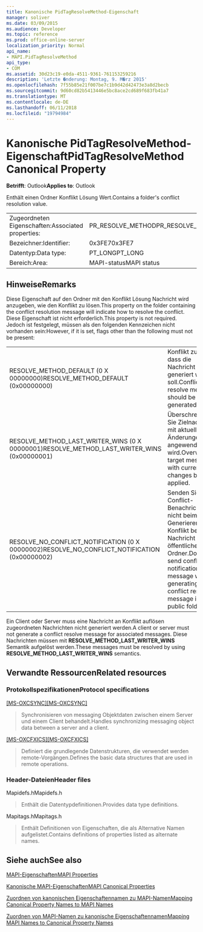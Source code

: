 ```yaml
---
title: Kanonische PidTagResolveMethod-Eigenschaft
manager: soliver
ms.date: 03/09/2015
ms.audience: Developer
ms.topic: reference
ms.prod: office-online-server
localization_priority: Normal
api_name:
- MAPI.PidTagResolveMethod
api_type:
- COM
ms.assetid: 30d23c19-e0da-4511-9361-761153259216
description: 'Letzte �nderung: Montag, 9. M�rz 2015'
ms.openlocfilehash: 7f55b85e21f007be7c1b9d42d42473e3a8d2becb
ms.sourcegitcommit: 9d60cd82b5413446e5bc8ace2cd689f683fb41a7
ms.translationtype: MT
ms.contentlocale: de-DE
ms.lasthandoff: 06/11/2018
ms.locfileid: "19794984"
---
```

# <a name="pidtagresolvemethod-canonical-property"></a><span data-ttu-id="c75ff-103">Kanonische PidTagResolveMethod-Eigenschaft</span><span class="sxs-lookup"><span data-stu-id="c75ff-103">PidTagResolveMethod Canonical Property</span></span>

  
  
<span data-ttu-id="c75ff-104">**Betrifft**: Outlook</span><span class="sxs-lookup"><span data-stu-id="c75ff-104">**Applies to**: Outlook</span></span> 
  
<span data-ttu-id="c75ff-105">Enthält einen Ordner Konflikt Lösung Wert.</span><span class="sxs-lookup"><span data-stu-id="c75ff-105">Contains a folder's conflict resolution value.</span></span>
  
|||
|:-----|:-----|
|<span data-ttu-id="c75ff-106">Zugeordneten Eigenschaften:</span><span class="sxs-lookup"><span data-stu-id="c75ff-106">Associated properties:</span></span>  <br/> |<span data-ttu-id="c75ff-107">PR_RESOLVE_METHOD</span><span class="sxs-lookup"><span data-stu-id="c75ff-107">PR_RESOLVE_METHOD</span></span>  <br/> |
|<span data-ttu-id="c75ff-108">Bezeichner:</span><span class="sxs-lookup"><span data-stu-id="c75ff-108">Identifier:</span></span>  <br/> |<span data-ttu-id="c75ff-109">0x3FE7</span><span class="sxs-lookup"><span data-stu-id="c75ff-109">0x3FE7</span></span>  <br/> |
|<span data-ttu-id="c75ff-110">Datentyp:</span><span class="sxs-lookup"><span data-stu-id="c75ff-110">Data type:</span></span>  <br/> |<span data-ttu-id="c75ff-111">PT_LONG</span><span class="sxs-lookup"><span data-stu-id="c75ff-111">PT_LONG</span></span>  <br/> |
|<span data-ttu-id="c75ff-112">Bereich:</span><span class="sxs-lookup"><span data-stu-id="c75ff-112">Area:</span></span>  <br/> |<span data-ttu-id="c75ff-113">MAPI-status</span><span class="sxs-lookup"><span data-stu-id="c75ff-113">MAPI status</span></span>  <br/> |
   
## <a name="remarks"></a><span data-ttu-id="c75ff-114">Hinweise</span><span class="sxs-lookup"><span data-stu-id="c75ff-114">Remarks</span></span>

<span data-ttu-id="c75ff-115">Diese Eigenschaft auf den Ordner mit den Konflikt Lösung Nachricht wird anzugeben, wie den Konflikt zu lösen.</span><span class="sxs-lookup"><span data-stu-id="c75ff-115">This property on the folder containing the conflict resolution message will indicate how to resolve the conflict.</span></span> <span data-ttu-id="c75ff-116">Diese Eigenschaft ist nicht erforderlich.</span><span class="sxs-lookup"><span data-stu-id="c75ff-116">This property is not required.</span></span> <span data-ttu-id="c75ff-117">Jedoch ist festgelegt, müssen als den folgenden Kennzeichen nicht vorhanden sein:</span><span class="sxs-lookup"><span data-stu-id="c75ff-117">However, if it is set, flags other than the following must not be present:</span></span>
  
|||
|:-----|:-----|
|<span data-ttu-id="c75ff-118">RESOLVE_METHOD_DEFAULT (0 X 00000000)</span><span class="sxs-lookup"><span data-stu-id="c75ff-118">RESOLVE_METHOD_DEFAULT (0x00000000)</span></span>  <br/> |<span data-ttu-id="c75ff-119">Konflikt zu lösen, dass die Nachricht generiert werden soll.</span><span class="sxs-lookup"><span data-stu-id="c75ff-119">Conflict resolve message should be generated.</span></span>  <br/> |
|<span data-ttu-id="c75ff-120">RESOLVE_METHOD_LAST_WRITER_WINS (0 X 00000001)</span><span class="sxs-lookup"><span data-stu-id="c75ff-120">RESOLVE_METHOD_LAST_WRITER_WINS (0x00000001)</span></span>  <br/> |<span data-ttu-id="c75ff-121">Überschreiben Sie Zielnachricht mit aktuellen Änderungen angewendet wird.</span><span class="sxs-lookup"><span data-stu-id="c75ff-121">Overwrite target message with current changes being applied.</span></span>  <br/> |
|<span data-ttu-id="c75ff-122">RESOLVE_NO_CONFLICT_NOTIFICATION (0 X 00000002)</span><span class="sxs-lookup"><span data-stu-id="c75ff-122">RESOLVE_NO_CONFLICT_NOTIFICATION (0x00000002)</span></span>  <br/> |<span data-ttu-id="c75ff-123">Senden Sie Conflict-Benachrichtigung nicht beim Generieren von Konflikt beheben Nachricht im öffentlichen Ordner.</span><span class="sxs-lookup"><span data-stu-id="c75ff-123">Do not send conflict notification message when generating conflict resolve message in public folder.</span></span>  <br/> |
   
<span data-ttu-id="c75ff-124">Ein Client oder Server muss eine Nachricht an Konflikt auflösen zugeordneten Nachrichten nicht generiert werden.</span><span class="sxs-lookup"><span data-stu-id="c75ff-124">A client or server must not generate a conflict resolve message for associated messages.</span></span> <span data-ttu-id="c75ff-125">Diese Nachrichten müssen mit **RESOLVE_METHOD_LAST_WRITER_WINS** Semantik aufgelöst werden.</span><span class="sxs-lookup"><span data-stu-id="c75ff-125">These messages must be resolved by using **RESOLVE_METHOD_LAST_WRITER_WINS** semantics.</span></span> 
  
## <a name="related-resources"></a><span data-ttu-id="c75ff-126">Verwandte Ressourcen</span><span class="sxs-lookup"><span data-stu-id="c75ff-126">Related resources</span></span>

### <a name="protocol-specifications"></a><span data-ttu-id="c75ff-127">Protokollspezifikationen</span><span class="sxs-lookup"><span data-stu-id="c75ff-127">Protocol specifications</span></span>

<span data-ttu-id="c75ff-128">[[MS-OXCSYNC]](http://msdn.microsoft.com/library/fd3e23ef-341a-4a8c-a0e9-6afecbb11c40%28Office.15%29.aspx)</span><span class="sxs-lookup"><span data-stu-id="c75ff-128">[[MS-OXCSYNC]](http://msdn.microsoft.com/library/fd3e23ef-341a-4a8c-a0e9-6afecbb11c40%28Office.15%29.aspx)</span></span>
  
> <span data-ttu-id="c75ff-129">Synchronisieren von messaging Objektdaten zwischen einem Server und einem Client behandelt.</span><span class="sxs-lookup"><span data-stu-id="c75ff-129">Handles synchronizing messaging object data between a server and a client.</span></span>
    
<span data-ttu-id="c75ff-130">[[MS-OXCFXICS]](http://msdn.microsoft.com/library/b9752f3d-d50d-44b8-9e6b-608a117c8532%28Office.15%29.aspx)</span><span class="sxs-lookup"><span data-stu-id="c75ff-130">[[MS-OXCFXICS]](http://msdn.microsoft.com/library/b9752f3d-d50d-44b8-9e6b-608a117c8532%28Office.15%29.aspx)</span></span>
  
> <span data-ttu-id="c75ff-131">Definiert die grundlegende Datenstrukturen, die verwendet werden remote-Vorgängen.</span><span class="sxs-lookup"><span data-stu-id="c75ff-131">Defines the basic data structures that are used in remote operations.</span></span>
    
### <a name="header-files"></a><span data-ttu-id="c75ff-132">Header-Dateien</span><span class="sxs-lookup"><span data-stu-id="c75ff-132">Header files</span></span>

<span data-ttu-id="c75ff-133">Mapidefs.h</span><span class="sxs-lookup"><span data-stu-id="c75ff-133">Mapidefs.h</span></span>
  
> <span data-ttu-id="c75ff-134">Enthält die Datentypdefinitionen.</span><span class="sxs-lookup"><span data-stu-id="c75ff-134">Provides data type definitions.</span></span>
    
<span data-ttu-id="c75ff-135">Mapitags.h</span><span class="sxs-lookup"><span data-stu-id="c75ff-135">Mapitags.h</span></span>
  
> <span data-ttu-id="c75ff-136">Enthält Definitionen von Eigenschaften, die als Alternative Namen aufgelistet.</span><span class="sxs-lookup"><span data-stu-id="c75ff-136">Contains definitions of properties listed as alternate names.</span></span>
    
## <a name="see-also"></a><span data-ttu-id="c75ff-137">Siehe auch</span><span class="sxs-lookup"><span data-stu-id="c75ff-137">See also</span></span>



[<span data-ttu-id="c75ff-138">MAPI-Eigenschaften</span><span class="sxs-lookup"><span data-stu-id="c75ff-138">MAPI Properties</span></span>](mapi-properties.md)
  
[<span data-ttu-id="c75ff-139">Kanonische MAPI-Eigenschaften</span><span class="sxs-lookup"><span data-stu-id="c75ff-139">MAPI Canonical Properties</span></span>](mapi-canonical-properties.md)
  
[<span data-ttu-id="c75ff-140">Zuordnen von kanonischen Eigenschaftennamen zu MAPI-Namen</span><span class="sxs-lookup"><span data-stu-id="c75ff-140">Mapping Canonical Property Names to MAPI Names</span></span>](mapping-canonical-property-names-to-mapi-names.md)
  
[<span data-ttu-id="c75ff-141">Zuordnen von MAPI-Namen zu kanonische Eigenschaftennamen</span><span class="sxs-lookup"><span data-stu-id="c75ff-141">Mapping MAPI Names to Canonical Property Names</span></span>](mapping-mapi-names-to-canonical-property-names.md)

